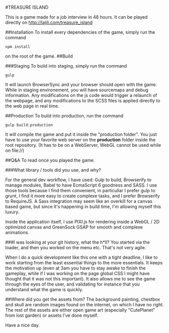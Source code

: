 #TREASURE ISLAND

This is a game made for a job interview in 48 hours. It can be played directly on http://lajili.com/treasure_island

##Installation
To install every dependencies of the game, simply run the command

    npm install
    
on the root of the game.
##Build 

###Staging
To build into staging, simply run the command 

    gulp
    
It will launch BrowserSync and your browser should open with the game. While in staging environement, you will have sourcemaps and debug information. Any modifications on the js code would trigger a relaunch of the webpage, and any modifications to the SCSS files is applied directly to the web page in real time.

##Production
To build into production, run the command

    gulp build:production
    
It will compile the game and put it inside the "production folder". You just have to use your favorite web server on the **production** folder inside the root repository. (It has to be on a WebServer, WebGL cannot be used while on file://)

##Q&A
To read once you played the game.

###What library / tools did you use, and why?

For the general dev workflow, I have used:
Gulp to build, Browserify to manage modules, Babel to have EcmaScript 6 goodness and SASS. 
I use those tools because I find them convenient, in particuliar I prefer gulp to grunt, I find it more easy to create complexe tasks, and I prefer Browserify to RequireJS. A Sass integration may seem like an overkill for a canvas based game, but since it's happening in build time, I'm allowing myself this luxury.

Inside the application itself, I use PIXI.js for rendering inside a WebGL / 2D optimized canvas and GreenSock GSAP for smooth and complexe animations.

###I was looking at your git history, what the h*ll? You started via the loader, and then you worked on the menu etc. That's not very agile.

When I do a quick development like this one with a tight deadline, I like to work starting from the least essential things to the more essentials. It keeps the motivation up (even at 3am you have to stay awake to finish the gameplay, while if I was working on the page global CSS I might have thought that it was not this important). It also allows me to see the game through the eyes of the user, and validating for instance that you understand what the game is quickly.

##Where did you get the assets from?
The background painting, chestbox and skull are random images found on the internet, on which I have no right. The rest of the assets are either open game art (especially "CutePlanet" from lost garden) or assets I've done myself.

Have a nice day.